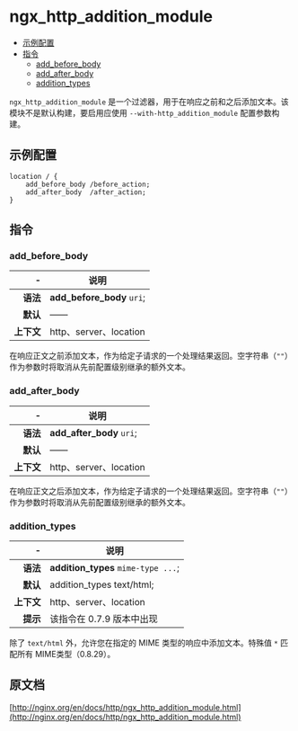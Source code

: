 # ngx_http_addition_module

- [示例配置](#example_configuration)
- [指令](#directives)
    - [add_before_body](#add_before_body)
    - [add_after_body](#add_after_body)
    - [addition_types](#addition_types)

`ngx_http_addition_module` 是一个过滤器，用于在响应之前和之后添加文本。该模块不是默认构建，要启用应使用 `--with-http_addition_module` 配置参数构建。

<a id="example_configuration"></a>

## 示例配置
```nginx
location / {
    add_before_body /before_action;
    add_after_body  /after_action;
}
```

<a id="directives"></a>

## 指令

### add_before_body

|\-|说明|
|------:|------|
|**语法**|**add_before_body** `uri`;|
|**默认**|——|
|**上下文**|http、server、location|

在响应正文之前添加文本，作为给定子请求的一个处理结果返回。空字符串（`""`）作为参数时将取消从先前配置级别继承的额外文本。

### add_after_body

|\-|说明|
|------:|------|
|**语法**|**add_after_body** `uri`;|
|**默认**|——|
|**上下文**|http、server、location|

在响应正文之后添加文本，作为给定子请求的一个处理结果返回。空字符串（`""`）作为参数时将取消从先前配置级别继承的额外文本。

### addition_types

|\-|说明|
|------:|------|
|**语法**|**addition_types** `mime-type ...`;|
|**默认**|addition_types text/html;|
|**上下文**|http、server、location|
|**提示**|该指令在 0.7.9 版本中出现|

除了 `text/html` 外，允许您在指定的 MIME 类型的响应中添加文本。特殊值 `*` 匹配所有 MIME类型（0.8.29）。

## 原文档

[http://nginx.org/en/docs/http/ngx_http_addition_module.html](http://nginx.org/en/docs/http/ngx_http_addition_module.html)